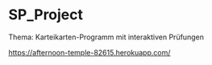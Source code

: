 # SP_Project
Thema: Karteikarten-Programm mit interaktiven Prüfungen

https://afternoon-temple-82615.herokuapp.com/